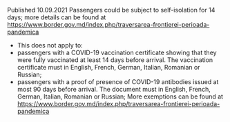 Published 10.09.2021
Passengers could be subject to self-isolation for 14 days; more details can be found at <a target="_blank" href="https://www.border.gov.md/index.php/traversarea-frontierei-perioada-pandemica">https://www.border.gov.md/index.php/traversarea-frontierei-perioada-pandemica</a>
- This does not apply to:
- passengers with a COVID-19 vaccination certificate showing that they were fully vaccinated at least 14 days before arrival. The vaccination certificate must in English, French, German, Italian, Romanian or Russian;
- passengers with a proof of presence of COVID-19 antibodies issued at most 90 days before arrival. The document must in English, French, German, Italian, Romanian or Russian;
More exemptions can be found at <a href="https://www.border.gov.md/index.php/traversarea-frontierei-perioada-pandemica">https://www.border.gov.md/index.php/traversarea-frontierei-perioada-pandemica</a>